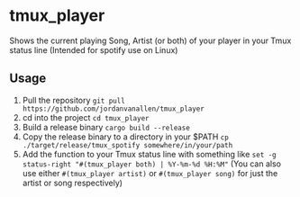 # tmux_player
Shows the current playing Song, Artist (or both) of your player in your Tmux status line (Intended for spotify use on Linux)

## Usage

1. Pull the repository `git pull https://github.com/jordanvanallen/tmux_player`
1. cd into the project `cd tmux_player`
1. Build a release binary `cargo build --release`
1. Copy the release binary to a directory in your $PATH `cp ./target/release/tmux_spotify somewhere/in/your/path`
1. Add the function to your Tmux status line with something like `set -g status-right "#(tmux_player both) | %Y-%m-%d %H:%M"` (You can also use either `#(tmux_player artist)` or `#(tmux_player song)` for just the artist or song respectively)
